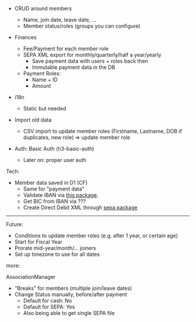 * CRUD around members
  * Name, join date, leave date, ...
  * Member status/roles (groups you can configure)
* Finances
  * Fee/Payment for each member role
  * SEPA XML export for monthly/quarterly/half a year/yearly
    * Save payment data with users + roles back then
    * Immutable payment data in the DB
  * Payment Roles:
    * Name + ID
    * Amount

* i18n
  * Static but needed

* Import old data
  * CSV import to update member roles (Firstname, Lastname, DOB if duplicates, new role) => update member role

* Auth: Basic Auth (h3-basic-auth)
  * Later on: proper user auth

Tech:

* Member data saved in D1 (CF)
  * Same for "payment data"
  * Validate IBAN via [this package](https://github.com/Simplify/ibantools).
  * Get BIC from IBAN via ???
  * Create Direct Debit XML through [sepa package](https://www.npmjs.com/package/sepa#creating-an-xml-directdebit-document)
---

Future:
  * Conditions to update member roles (e.g. after 1 year, or certain age)
  * Start for Fiscal Year
  * Prorate mid-year/month/... joiners
  * Set up timezone to use for all dates

more:

AssociationManager

* "Breaks" for members (multiple join/leave dates)
* Change Status manually, before/after payment
  * Default for cash: No
  * Default for SEPA: Yes 
  * Also being able to get single SEPA file